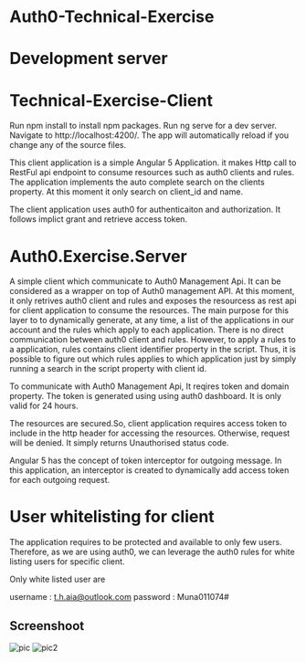 # Auth0-Technical-Exercise

# Development server
# Technical-Exercise-Client
Run npm install to install npm packages. Run ng serve for a dev server. Navigate to http://localhost:4200/. The app will automatically reload if you change any of the source files.

This client application is a simple Angular 5 Application. it makes Http call to RestFul api endpoint to consume resources such as auth0 clients and rules. The application implements the auto complete search on the clients property. At this moment it only search on client_id and name. 

The client application uses auth0 for authenticaiton and authorization. It follows implict grant and retrieve access token. 



# Auth0.Exercise.Server
A simple client which communicate to Auth0 Management Api. It can be considered as a wrapper on top of Auth0 management API. At this moment, it only retrives auth0 client and rules and exposes the resourcess as rest api for client application to consume the resources. 
The main purpose for this layer to  to dynamically generate, at any time, a list of the applications in our account and the rules which apply to each application. There is no direct communication between auth0 client and rules. However, to apply a rules to a application, rules contains client identifier property in the script. Thus, it is possible to figure out which rules applies to which application just by simply running a search in the script property with client id. 

To communicate with Auth0 Management Api, It reqires token and domain property. The token is generated using using auth0 dashboard. It is only valid for 24 hours.

The resources are secured.So, client application requires access token to include in the http header for accessing the resources. Otherwise, request will be denied. It simply returns Unauthorised status code.

Angular 5 has the concept of token interceptor for outgoing message. In this application, an interceptor is created to dynamically add access token for each outgoing request.

# User whitelisting for client

The application requires to be protected and available to only few users. Therefore, as we are using auth0, we can leverage the auth0 rules for white listing users for specific client. 

Only white listed user are 

username : t.h.aia@outlook.com
password : Muna011074#

## Screenshoot

![pic](https://user-images.githubusercontent.com/38843176/39411655-39e9961e-4c06-11e8-8085-0705c6f55d10.JPG)
![pic2](https://user-images.githubusercontent.com/38843176/39411680-b1db1aee-4c06-11e8-8343-fc98bd0bb0b7.JPG)
